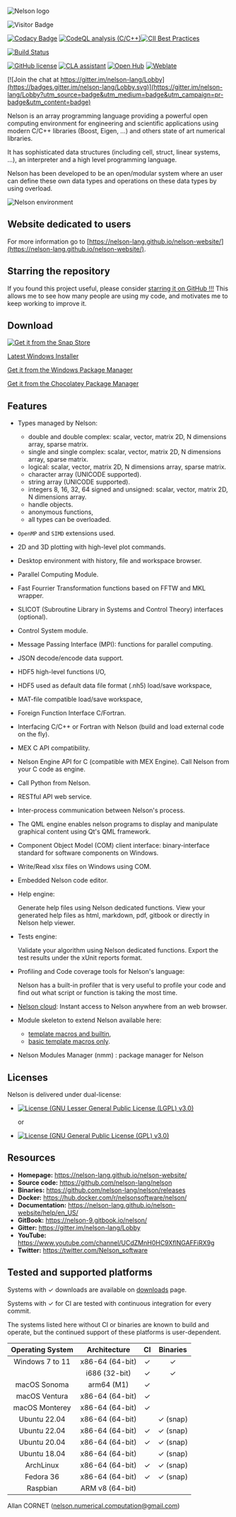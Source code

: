 ![Nelson logo](https://github.com/nelson-lang/nelson/blob/master/resources/banner_nelson_small.png?raw=true)

![Visitor Badge](https://visitor-badge.laobi.icu/badge?page_id=nelson-lang.nelson)

[![Codacy Badge](https://app.codacy.com/project/badge/Grade/d5f82474da134d979b472fa5fbe7b5b9)](https://www.codacy.com/gh/nelson-lang/nelson/dashboard?utm_source=github.com&utm_medium=referral&utm_content=nelson-lang/nelson&utm_campaign=Badge_Grade)
[![CodeQL analysis (C/C++)](https://github.com/nelson-lang/nelson/actions/workflows/codeql-analysis-cpp.yml/badge.svg)](https://github.com/nelson-lang/nelson/actions/workflows/codeql-analysis-cpp.yml)[![CII Best Practices](https://bestpractices.coreinfrastructure.org/projects/602/badge)](https://bestpractices.coreinfrastructure.org/projects/602)

[![Build Status](https://github.com/nelson-lang/nelson/workflows/C%2FC%2B%2B%20CI/badge.svg)](https://github.com/nelson-lang/nelson/workflows/C%2FC%2B%2B%20CI/badge.svg)

[![GitHub license](https://img.shields.io/badge/license-LGPL3.0-blue.svg)](https://github.com/nelson-lang/nelson/blob/master/lgpl-3.0.md)
[![CLA assistant](https://cla-assistant.io/readme/badge/nelson-lang/nelson)](https://cla-assistant.io/nelson-lang/nelson)
[![Open Hub](https://img.shields.io/badge/Open-Hub-blue.svg)](https://www.openhub.net/p/nelson-interpreter)
[![Weblate](https://img.shields.io/badge/Weblate--green.svg)](https://hosted.weblate.org/projects/nelson/)

[![Join the chat at https://gitter.im/nelson-lang/Lobby](https://badges.gitter.im/nelson-lang/Lobby.svg)](https://gitter.im/nelson-lang/Lobby?utm_source=badge&utm_medium=badge&utm_campaign=pr-badge&utm_content=badge)

Nelson is an array programming language providing a powerful open computing environment for
engineering and scientific applications using modern C/C++ libraries (Boost, Eigen, …)
and others state of art numerical libraries.

It has sophisticated data structures (including cell, struct, linear systems, …),
an interpreter and a high level programming language.

Nelson has been developed to be an open/modular system where an user can define
these own data types and operations on these data types by using overload.

![Nelson environment](https://github.com/nelson-lang/nelson-website/blob/master/images/Nelson-windows.png?raw=true)

## Website dedicated to users

For more information go to [https://nelson-lang.github.io/nelson-website/](https://nelson-lang.github.io/nelson-website/).

## Starring the repository

If you found this project useful, please consider [starring it on GitHub !!!](https://github.com/nelson-lang/nelson/stargazers) This allows me to see how many people are using my code, and motivates me to keep working to improve it.

## Download

[![Get it from the Snap Store](https://snapcraft.io/static/images/badges/en/snap-store-black.svg)](https://snapcraft.io/nelson)

[Latest Windows Installer](https://github.com/nelson-lang/nelson/releases)

[Get it from the Windows Package Manager](https://winstall.app/apps/NelsonNumericalSoftware.Nelson)

[Get it from the Chocolatey Package Manager](https://community.chocolatey.org/packages/nelson)

## Features

- Types managed by Nelson:

  - double and double complex: scalar, vector, matrix 2D, N dimensions array, sparse matrix.
  - single and single complex: scalar, vector, matrix 2D, N dimensions array, sparse matrix.
  - logical: scalar, vector, matrix 2D, N dimensions array, sparse matrix.
  - character array (UNICODE supported).
  - string array (UNICODE supported).
  - integers 8, 16, 32, 64 signed and unsigned: scalar, vector, matrix 2D, N dimensions array.
  - handle objects.
  - anonymous functions,
  - all types can be overloaded.

- `OpenMP` and `SIMD` extensions used.

- 2D and 3D plotting with high-level plot commands.

- Desktop environment with history, file and workspace browser.

- Parallel Computing Module.

- Fast Fourrier Transformation functions based on FFTW and MKL wrapper.

- SLICOT (Subroutine Library in Systems and Control Theory) interfaces (optional).

- Control System module.

- Message Passing Interface (MPI): functions for parallel computing.

- JSON decode/encode data support.

- HDF5 high-level functions I/O,

- HDF5 used as default data file format (.nh5) load/save workspace,

- MAT-file compatible load/save workspace,

- Foreign Function Interface C/Fortran.

- Interfacing C/C++ or Fortran with Nelson (build and load external code on the fly).

- MEX C API compatibility.

- Nelson Engine API for C (compatible with MEX Engine). Call Nelson from your C code as engine.

- Call Python from Nelson.

- RESTful API web service.

- Inter-process communication between Nelson's process.

- The QML engine enables nelson programs to display and manipulate graphical content using Qt's QML framework.

- Component Object Model (COM) client interface: binary-interface standard for software components on Windows.

- Write/Read xlsx files on Windows using COM.

- Embedded Nelson code editor.

- Help engine:

  Generate help files using Nelson dedicated functions.
  View your generated help files as html, markdown, pdf, gitbook or directly in Nelson help viewer.

- Tests engine:

  Validate your algorithm using Nelson dedicated functions.
  Export the test results under the xUnit reports format.

- Profiling and Code coverage tools for Nelson's language:

  Nelson has a built-in profiler that is very useful to profile your code and find out what script or function is taking the most time.

- [Nelson cloud](https://www.npmjs.com/package/nelson-cloud):
  Instant access to Nelson anywhere from an web browser.

- Module skeleton to extend Nelson available here:

  - [template macros and builtin](https://github.com/nelson-lang/module_skeleton),
  - [basic template macros only](https://github.com/nelson-lang/module_skeleton_basic).

- Nelson Modules Manager (nmm) : package manager for Nelson

## Licenses

Nelson is delivered under dual-license:

- [![License (GNU Lesser General Public License (LGPL) v3.0)](<https://img.shields.io/badge/License-GNU%20Lesser%20General%20Public%20License%20(LGPL)%20v3.0-blue.svg?style=flat-square>)](https://opensource.org/licenses/LGPL-3.0)

  or

- [![License (GNU General Public License (GPL) v3.0)](<https://img.shields.io/badge/license-GNU%20General%20Public%20License%20(GPL)%20v3.0-blue.svg?style=flat-square>)](https://opensource.org/licenses/GPL-3.0)

## Resources

- **Homepage:** <https://nelson-lang.github.io/nelson-website/>
- **Source code:** <https://github.com/nelson-lang/nelson>
- **Binaries:** <https://github.com/nelson-lang/nelson/releases>
- **Docker:** <https://hub.docker.com/r/nelsonsoftware/nelson/>
- **Documentation:** <https://nelson-lang.github.io/nelson-website/help/en_US/>
- **GitBook:**
  <https://nelson-9.gitbook.io/nelson/>
- **Gitter:** <https://gitter.im/nelson-lang/Lobby>
- **YouTube:** <https://www.youtube.com/channel/UCdZMnH0HC9XflNGAFFiRX9g>
- **Twitter:** <https://twitter.com/Nelson_software>

## Tested and supported platforms

Systems with ✓ downloads are available on [downloads](https://github.com/nelson-lang/nelson/releases) page.

Systems with ✓ for CI are tested with continuous integration for every commit.

The systems listed here without CI or binaries are known to build and operate, but the continued support of these platforms is user-dependent.

| Operating System |  Architecture   | CI  | Binaries |
| :--------------: | :-------------: | :-: | :------: |
| Windows 7 to 11  | x86-64 (64-bit) |  ✓  |    ✓     |
|                  |  i686 (32-bit)  |  ✓  |    ✓     |
|   macOS Sonoma   |   arm64 (M1)    |  ✓  |          |
|  macOS Ventura   | x86-64 (64-bit) |  ✓  |          |
|  macOS Monterey  | x86-64 (64-bit) |  ✓  |          |
|   Ubuntu 22.04   | x86-64 (64-bit) |     | ✓ (snap) |
|   Ubuntu 22.04   | x86-64 (64-bit) |  ✓  | ✓ (snap) |
|   Ubuntu 20.04   | x86-64 (64-bit) |  ✓  | ✓ (snap) |
|   Ubuntu 18.04   | x86-64 (64-bit) |     | ✓ (snap) |
|    ArchLinux     | x86-64 (64-bit) |  ✓  | ✓ (snap) |
|    Fedora 36     | x86-64 (64-bit) |  ✓  | ✓ (snap) |
|     Raspbian     | ARM v8 (64-bit) |     |          |

Allan CORNET (nelson.numerical.computation@gmail.com)
